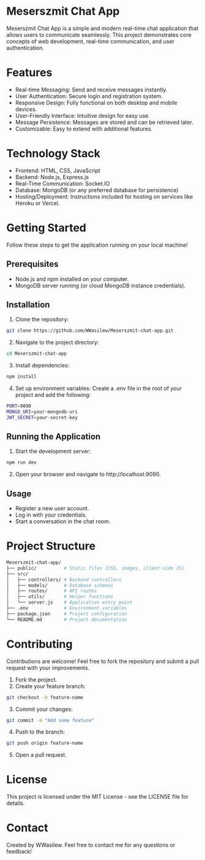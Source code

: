 # Meserszmit Chat App



Meserszmit Chat App is a simple and modern real-time chat application that allows users to communicate seamlessly. This project demonstrates core concepts of web development, real-time communication, and user authentication.

# Features

- Real-time Messaging: Send and receive messages instantly.
- User Authentication: Secure login and registration system.
- Responsive Design: Fully functional on both desktop and mobile devices.
- User-Friendly Interface: Intuitive design for easy use.
- Message Persistence: Messages are stored and can be retrieved later.
- Customizable: Easy to extend with additional features.

# Technology Stack

- Frontend: HTML, CSS, JavaScript
- Backend: Node.js, Express.js
- Real-Time Communication: Socket.IO
- Database: MongoDB (or any preferred database for persistence)
- Hosting/Deployment: Instructions included for hosting on services like Heroku or Vercel.

# Getting Started

Follow these steps to get the application running on your local machine!

## Prerequisites

- Node.js and npm installed on your computer.
- MongoDB server running (or cloud MongoDB instance credentials).

## Installation

1. Clone the repository:
````bash
git clone https://github.com/WWasilew/Meserszmit-chat-app.git
````
2. Navigate to the project directory:
````bash
cd Meserszmit-chat-app
````
3. Install dependencies:
````bash
npm install
````
4. Set up environment variables: Create a .env file in the root of your project and add the following:
````bash
PORT=9090
MONGO_URI=your-mongodb-uri
JWT_SECRET=your-secret-key
````
## Running the Application

1. Start the development server:
````bash
npm run dev
````
2. Open your browser and navigate to http://localhost:9090.

## Usage

- Register a new user account.
- Log in with your credentials.
- Start a conversation in the chat room.

# Project Structure
````bash
Meserszmit-chat-app/
├── public/          # Static files (CSS, images, client-side JS)
├── src/
│   ├── controllers/ # Backend controllers
│   ├── models/      # Database schemas
│   ├── routes/      # API routes
│   ├── utils/       # Helper functions
│   └── server.js    # Application entry point
├── .env             # Environment variables
├── package.json     # Project configuration
└── README.md        # Project documentation
````
# Contributing

Contributions are welcome! Feel free to fork the repository and submit a pull request with your improvements.

1. Fork the project.
2. Create your feature branch:
````bash
git checkout -b feature-name
````
3. Commit your changes:
````bash
git commit -m "Add some feature"
````
4. Push to the branch:
````bash
git push origin feature-name
````
5. Open a pull request.

# License

This project is licensed under the MIT License - see the LICENSE file for details.

# Contact

Created by WWasilew. Feel free to contact me for any questions or feedback!

